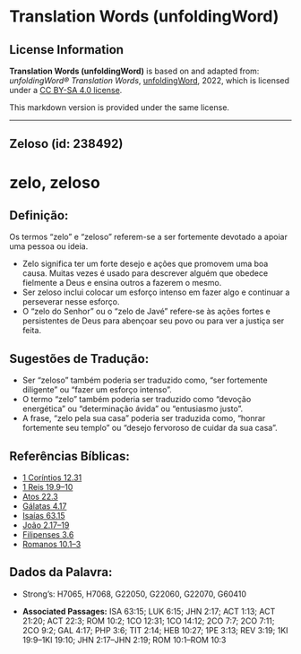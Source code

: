# Translation Words (unfoldingWord)

## License Information

**Translation Words (unfoldingWord)** is based on and adapted from: _unfoldingWord® Translation Words_, [unfoldingWord](https://unfoldingword.org/utw), 2022, which is licensed under a [CC BY-SA 4.0 license](https://creativecommons.org/licenses/by-sa/4.0/legalcode.en).

This markdown version is provided under the same license.



--------------------------------

## Zeloso (id: 238492)

zelo, zeloso
============

Definição:
----------

Os termos “zelo” e “zeloso” referem\-se a ser fortemente devotado a apoiar uma pessoa ou ideia.

* Zelo significa ter um forte desejo e ações que promovem uma boa causa. Muitas vezes é usado para descrever alguém que obedece fielmente a Deus e ensina outros a fazerem o mesmo.
* Ser zeloso inclui colocar um esforço intenso em fazer algo e continuar a perseverar nesse esforço.
* O “zelo do Senhor” ou o “zelo de Javé” refere\-se às ações fortes e persistentes de Deus para abençoar seu povo ou para ver a justiça ser feita.

Sugestões de Tradução:
----------------------

* Ser “zeloso” também poderia ser traduzido como, “ser fortemente diligente” ou “fazer um esforço intenso”.
* O termo “zelo” também poderia ser traduzido como “devoção energética” ou “determinação ávida” ou “entusiasmo justo”.
* A frase, “zelo pela sua casa” poderia ser traduzida como, “honrar fortemente seu templo” ou “desejo fervoroso de cuidar da sua casa”.

Referências Bíblicas:
---------------------

* [1 Coríntios 12\.31](https://ref.ly/1Cor12:31)
* [1 Reis 19\.9–10](https://ref.ly/1Kgs19:9-1Kgs19:10)
* [Atos 22\.3](https://ref.ly/Acts22:3)
* [Gálatas 4\.17](https://ref.ly/Gal4:17)
* [Isaías 63\.15](https://ref.ly/Isa63:15)
* [João 2\.17–19](https://ref.ly/John2:17-John2:19)
* [Filipenses 3\.6](https://ref.ly/Phil3:6)
* [Romanos 10\.1–3](https://ref.ly/Rom10:1-Rom10:3)

Dados da Palavra:
-----------------

* Strong’s: H7065, H7068, G22050, G22060, G22070, G60410

* **Associated Passages:** ISA 63:15; LUK 6:15; JHN 2:17; ACT 1:13; ACT 21:20; ACT 22:3; ROM 10:2; 1CO 12:31; 1CO 14:12; 2CO 7:7; 2CO 7:11; 2CO 9:2; GAL 4:17; PHP 3:6; TIT 2:14; HEB 10:27; 1PE 3:13; REV 3:19; 1KI 19:9–1KI 19:10; JHN 2:17–JHN 2:19; ROM 10:1–ROM 10:3

